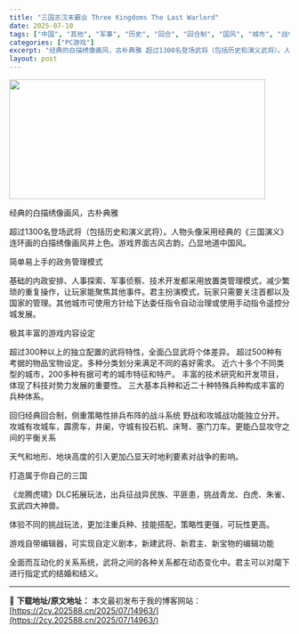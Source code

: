 ```yaml
---
title: "三国志汉末霸业 Three Kingdoms The Last Warlord"
date: 2025-07-10
tags: ["中国", "其他", "军事", "历史", "回合", "回合制", "国风", "城市", "战争", "战斗"]
categories: ["PC游戏"]
excerpt: "经典的白描绣像画风，古朴典雅 超过1300名登场武将（包括历史和演义武将）。人物头像采用经典的《三国演义》连环画的白描绣像画风并上色。游戏界面古风古韵，凸显地道中国风。 简单易上手的政务管理模式 基础的内政安排、人事探索、军事侦察、技术开发都采用放置类管理模式，减少繁琐的重复操作，让玩家能聚焦其他事&hellip;"
layout: post
---
```


<img class="aligncenter size-full wp-image-14953" src="https://2cy.202588.cn/wp-content/uploads/2025/07/2025071013554494.webp" alt="" width="460" height="215" />

经典的白描绣像画风，古朴典雅

超过1300名登场武将（包括历史和演义武将）。人物头像采用经典的《三国演义》连环画的白描绣像画风并上色。游戏界面古风古韵，凸显地道中国风。

简单易上手的政务管理模式

基础的内政安排、人事探索、军事侦察、技术开发都采用放置类管理模式，减少繁琐的重复操作，让玩家能聚焦其他事件。君主扮演模式，玩家只需要关注首都以及国家的管理。其他城市可使用方针给下达委任指令自动治理或使用手动指令遥控分城发展。

极其丰富的游戏内容设定

超过300种以上的独立配置的武将特性，全面凸显武将个体差异。
超过500种有考据的物品宝物设定。多种分类划分来满足不同的喜好需求。
近六十多个不同类型的城市，200多种有据可考的城市特征和特产。
丰富的技术研究和开发项目，体现了科技对势力发展的重要性。
三大基本兵种和近二十种特殊兵种构成丰富的兵种体系。

回归经典回合制，侧重策略性排兵布阵的战斗系统
野战和攻城战功能独立分开。攻城有攻城车，霹雳车，井阑，守城有投石机、床弩、塞门刀车。更能凸显攻守之间的平衡关系

天气和地形、地块高度的引入更加凸显天时地利要素对战争的影响。

打造属于你自己的三国

《龙腾虎啸》DLC拓展玩法，出兵征战异民族、平匪患，挑战青龙、白虎、朱雀、玄武四大神兽。

体验不同的挑战玩法，更加注重兵种、技能搭配，策略性更强，可玩性更高。

游戏自带编辑器，可实现自定义剧本，新建武将、新君主、新宝物的编辑功能

全面而互动化的关系系统，武将之间的各种关系都在动态变化中。君主可以对麾下进行指定式的结婚和结义。

---
📖 **下载地址/原文地址：** 本文最初发布于我的博客网站：[https://2cy.202588.cn/2025/07/14963/](https://2cy.202588.cn/2025/07/14963/)
